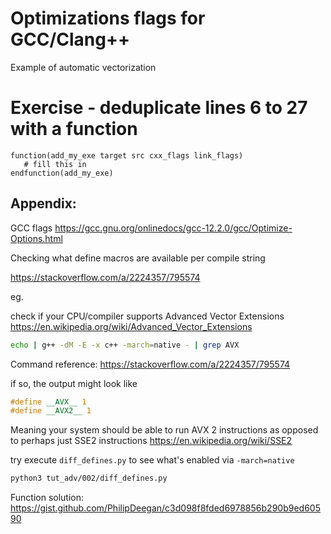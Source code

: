 

# Optimizations flags for GCC/Clang++

Example of automatic vectorization

# Exercise - deduplicate lines 6 to 27 with a function

```
function(add_my_exe target src cxx_flags link_flags)
   # fill this in
endfunction(add_my_exe)
```

## Appendix:

GCC flags
https://gcc.gnu.org/onlinedocs/gcc-12.2.0/gcc/Optimize-Options.html

Checking what define macros are available per compile string

https://stackoverflow.com/a/2224357/795574

eg.

check if your CPU/compiler supports Advanced Vector Extensions
https://en.wikipedia.org/wiki/Advanced_Vector_Extensions

```bash
echo | g++ -dM -E -x c++ -march=native - | grep AVX
```

Command reference: https://stackoverflow.com/a/2224357/795574

if so, the output might look like

```cxx
#define __AVX__ 1
#define __AVX2__ 1
```

Meaning your system should be able to run AVX 2 instructions
as opposed to perhaps just SSE2 instructions
https://en.wikipedia.org/wiki/SSE2


try execute `diff_defines.py` to see what's enabled via `-march=native`

```bash
python3 tut_adv/002/diff_defines.py
```

Function solution:
https://gist.github.com/PhilipDeegan/c3d098f8fded6978856b290b9ed60590
